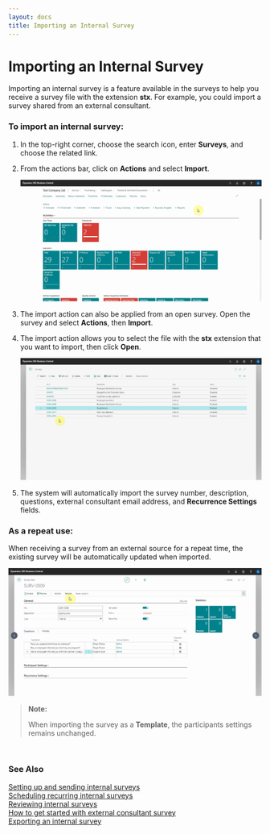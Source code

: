 ```yaml
---
layout: docs
title: Importing an Internal Survey
---
```


# Importing an Internal Survey

Importing an internal survey is a feature available in the surveys to help you receive a survey file with the extension **stx**. For example, you could import a survey shared from an external consultant.

### To import an internal survey:
1. In the top-right corner, choose the search icon, enter **Surveys**, and choose the related link.
2. From the actions bar, click on **Actions** and select **Import**.

   ![](media/garagehive-internal-surveys0001.gif)

3. The import action can also be applied from an open survey. Open the survey and select **Actions**, then **Import**.
4. The import action allows you to select the file with the **stx** extension that you want to import, then click **Open**.

   ![](media/garagehive-internal-surveys0002.gif)

5. The system will automatically import the survey number, description, questions, external consultant email address, and **Recurrence Settings** fields.

### As a repeat use:
When receiving a survey from an external source for a repeat time, the existing survey will be automatically updated when imported.

  ![](media/garagehive-internal-surveys204.gif)


> **Note:**
>
> When importing the survey as a **Template**, the participants settings remains unchanged.


<br>

### **See Also**

[Setting up and sending internal surveys](garagehive-setting-up-and-sending-internal-surveys.html) \
[Scheduling recurring internal surveys](garagehive-scheduling-recurring-internal-surveys.html) \
[Reviewing internal surveys](reviewing-internal-surveys.html) \
[How to get started with external consultant survey](garagehive-how-to-get-started-with-external-consultant-survey.html) \
[Exporting an internal survey](garagehive-exporting-an-internal-survey.html)